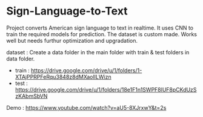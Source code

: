 # Sign-Language-to-Text

Project converts American sign language to text in realtime. It uses CNN to train the required models for prediction. The dataset is custom made.
Works well but needs furthur optimization and upgradation.

dataset : Create a data folder in the main folder with train & test folders in data folder.
- train : https://drive.google.com/drive/u/1/folders/1-XTAjPPRPFeRqu3848z8dMXaolILWizn
- test : https://drive.google.com/drive/u/1/folders/18e1F1n1SWPF8lUF8pCKdUzSzKAbmSbVN

Demo : https://www.youtube.com/watch?v=aU5-8XJrxwY&t=2s
